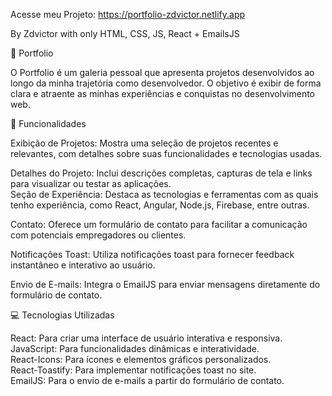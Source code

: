 Acesse meu Projeto: https://portfolio-zdvictor.netlify.app

By Zdvictor with only HTML, CSS, JS, React + EmailsJS

🚀 Portfolio <br />

O Portfolio é um galeria pessoal que apresenta projetos desenvolvidos ao longo da minha trajetória como desenvolvedor. O objetivo é exibir de forma clara e atraente as minhas experiências e conquistas no desenvolvimento web. <br />

🎯 Funcionalidades <br />

Exibição de Projetos: Mostra uma seleção de projetos recentes e relevantes, com detalhes sobre suas funcionalidades e tecnologias usadas. <br />

Detalhes do Projeto: Inclui descrições completas, capturas de tela e links para visualizar ou testar as aplicações. <br />
Seção de Experiência: Destaca as tecnologias e ferramentas com as quais tenho experiência, como React, Angular, Node.js, Firebase, entre outras. <br />

Contato: Oferece um formulário de contato para facilitar a comunicação com potenciais empregadores ou clientes. <br />

Notificações Toast: Utiliza notificações toast para fornecer feedback instantâneo e interativo ao usuário. <br />

Envio de E-mails: Integra o EmailJS para enviar mensagens diretamente do formulário de contato. <br />

💻 Tecnologias Utilizadas <br />

React: Para criar uma interface de usuário interativa e responsiva. <br />
JavaScript: Para funcionalidades dinâmicas e interatividade. <br />
React-Icons: Para ícones e elementos gráficos personalizados. <br />
React-Toastify: Para implementar notificações toast no site. <br />
EmailJS: Para o envio de e-mails a partir do formulário de contato. <br />
